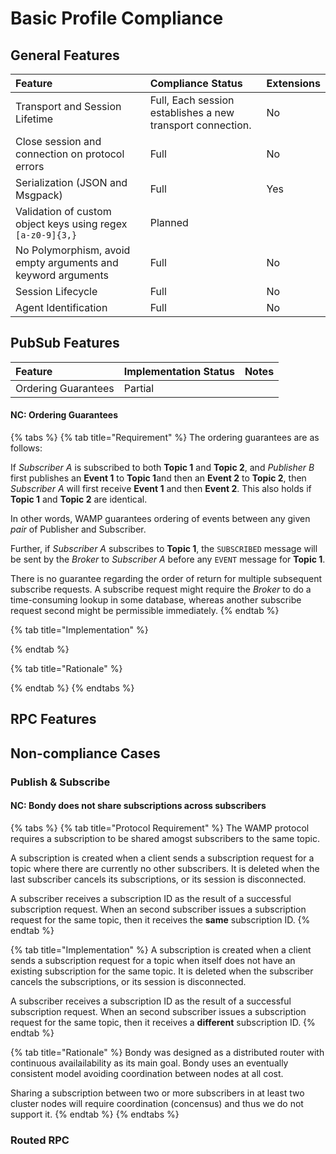 # Basic Profile Compliance

## General Features

| Feature | Compliance Status | Extensions |
| :--- | :--- | :--- |
| Transport and Session Lifetime | Full, Each session establishes a new transport connection. | No |
| Close session and connection on protocol errors | Full | No |
| Serialization \(JSON and Msgpack\) | Full | Yes |
| Validation of custom object keys using regex `[a-z0-9]{3,}` | Planned |  |
| No Polymorphism, avoid empty arguments and keyword arguments | Full | No |
| Session Lifecycle | Full | No |
| Agent Identification | Full | No |



## PubSub Features

| Feature | Implementation Status | Notes |
| :--- | :--- | :--- |
| Ordering Guarantees | Partial |  |

#### NC: Ordering Guarantees

{% tabs %}
{% tab title="Requirement" %}
The ordering guarantees are as follows:

If _Subscriber A_ is subscribed to both **Topic 1** and **Topic 2**, and _Publisher B_ first publishes an **Event 1** to **Topic 1**and then an **Event 2** to **Topic 2**, then _Subscriber A_ will first receive **Event 1** and then **Event 2**. This also holds if **Topic 1** and **Topic 2** are identical.

In other words, WAMP guarantees ordering of events between any given _pair_ of Publisher and Subscriber.

Further, if _Subscriber A_ subscribes to **Topic 1**, the `SUBSCRIBED` message will be sent by the _Broker_ to _Subscriber A_ before any `EVENT` message for **Topic 1**.

There is no guarantee regarding the order of return for multiple subsequent subscribe requests. A subscribe request might require the _Broker_ to do a time-consuming lookup in some database, whereas another subscribe request second might be permissible immediately.
{% endtab %}

{% tab title="Implementation" %}

{% endtab %}

{% tab title="Rationale" %}

{% endtab %}
{% endtabs %}



## RPC Features

## Non-compliance Cases

### Publish & Subscribe

#### NC: Bondy does not share subscriptions across subscribers

{% tabs %}
{% tab title="Protocol Requirement" %}
The WAMP protocol requires a subscription to be shared amogst subscribers to the same topic. 

A subscription is created when a client sends a subscription request for a topic where there are currently no other subscribers. It is deleted when the last subscriber cancels its subscriptions, or its session is disconnected.

A subscriber receives a subscription ID as the result of a successful subscription request. When an second subscriber issues a subscription request for the same topic, then it receives the **same** subscription ID.
{% endtab %}

{% tab title="Implementation" %}
A subscription is created when a client sends a subscription request for a topic when itself does not have an existing subscription for the same topic. It is deleted when the  subscriber cancels the subscriptions, or its session is disconnected.

A subscriber receives a subscription ID as the result of a successful subscription request. When an second subscriber issues a subscription request for the same topic, then it receives a **different** subscription ID.
{% endtab %}

{% tab title="Rationale" %}
Bondy was designed as a distributed router with continuous availailability as its main goal. Bondy uses an eventually consistent model avoiding coordination between nodes at all cost.

Sharing a subscription between two or more subscribers in at least two cluster nodes will require coordination \(concensus\) and thus we do not support it.
{% endtab %}
{% endtabs %}

### Routed RPC



